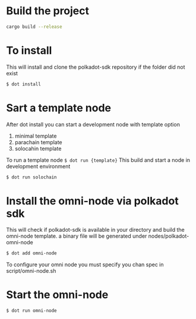 # Build the project
```bash
cargo build --release
```

# To install
This will install and clone the polkadot-sdk repository if the folder did not exist
```bash
$ dot install 
```
# Sart a template node
After dot install you can start a development node with template option
1. minimal template
2. parachain template
3. solocahin template

To run a template node ```$ dot run {template}```
This build and start a node in development environment
```bash
$ dot run solochain
```

# Install the omni-node via polkadot sdk
This will check if polkadot-sdk is available in your directory and build the omni-node template.
a binary file will be generated under nodes/polkadot-omni-node
```bash
$ dot add omni-node
```

To configure your omni node you must specify you chan spec in script/omni-node.sh

# Start the omni-node
```bash
$ dot run omni-node 
```